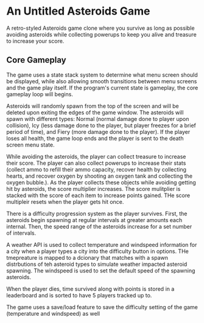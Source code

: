 # An Untitled Asteroids Game

A retro-styled Asteroids game clone where you survive as long as possible avoiding asteroids while collecting powerups to keep you alive and treasure to increase your score. 

## Core Gameplay

The game uses a state stack system to determine what menu screen should be displayed, while also allowing smooth transitions between menu screens and the game play itself. 
If the program's current state is gameplay, the core gameplay loop will begins. 

Asteroids will randomly spawn from the top of the screen and will be deleted upon exiting the edges of the game window. The asteroids will spawn with different types: Normal (normal damage done to player upon collision), Icy (less damage done to the player, but player freezes for a brief period of time), and Fiery (more damage done to the player). If the player loses all health, the game loop ends and the player is sent to the death screen menu state.

While avoiding the asteroids, the player can collect treasure to increase their score. The player can also collect powerups to increase their stats (collect ammo to refill their ammo capacity, recover health by collecting hearts, and recover oxygen by shooting an oxygen tank and collecting the oxygen bubble.). As the player collects these objects while avoiding getting hit by asteroids, the score multiplier increases. The score mulitplier is stacked with the score of each item to increase points gained. THe score multipleir resets when the player gets hit once.

There is a difficulty progression system as the player survives. First, the asteroids begin spawning at regular intervals at greater amounts each internal. Then, the speed range of the asteroids increase for a set number of intervals. 

A weather API is used to collect temperature and windspeed information for a city when a player types a city into the difficulty button in options. THe tmepreature is mapped to a dcionary that matches with a spawn distrbutions of teh asteroid types to simulate weather impacted asteroid spawning. The windspeed is used to set the default speed of the spawning asteroids.

When the player dies, time survived along with points is stored in a leaderboard and is sorted to have 5 players tracked up to. 

The game uses a save/load feature to save the difficulty setting of the game (temperature and windspeed) as well 


